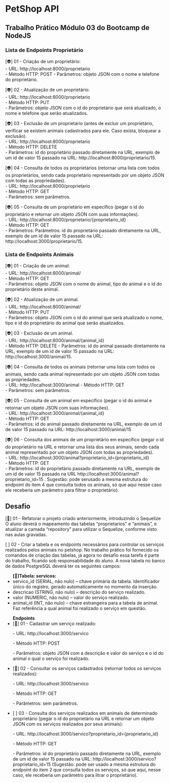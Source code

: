 # PetShop API 

## Trabalho Prático Módulo 03 do Bootcamp de NodeJS 

### Lista de Endpoints Proprietário

[👽] 01 - Criação de um proprietário:  
        - URL: http://localhost:8000/proprietario  
        - Método HTTP: POST
        - Parâmetros: objeto JSON com o nome e telefone do proprietário. 

[👽] 02 - Atualização de um proprietário:  
        - URL: http://localhost:8000/proprietario  
        - Método HTTP: PUT   
        - Parâmetros: objeto JSON com o id do proprietário que será atualizado, o nome e telefone que serão atualizados.   

[👽] 03 - Exclusão de um proprietário (antes de excluir um proprietário, verificar se existem animais cadastrados para ele. Caso exista, bloquear a exclusão).   
        - URL: http://localhost:8000/proprietario  
        - Método HTTP: DELETE  
        - Parâmetros: id do proprietário passado diretamente na URL, exemplo de um id de valor 15 passado na URL: http://localhost:8000/proprietario/15.  

[👽] 04 - Consulta  de  todos  os  proprietários  (retornar  uma  lista  com  todos  os proprietários, sendo cada proprietário representado por um objeto JSON com todas as propriedades).     
        - URL: http://localhost:8000/proprietario  
        - Método HTTP: GET  
        - Parâmetros: sem parâmetros.  

[👽] 05 - Consulta  de  um  proprietário  em  específico  (pegar  o  id  do  proprietário  e retornar um objeto JSON com suas informações).  
        - URL: http://localhost:8000/proprietario/{proprietario_id}    
        - Método HTTP: GET  
        - Parâmetros: Parâmetros: id do proprietário passado diretamente na URL, exemplo de um id de valor 15 passado na URL: http://localhost:3000/proprietario/15.   


### Lista de Endpoints Animais  

[👽] 01 - Criação de um animal:  
        - URL: http://localhost:8000/animal/  
        - Método HTTP: GET  
        - Parâmetros: objeto JSON com o nome do animal, tipo do animal e o id do proprietário deste animal.   

[👽] 02 - Atualização de um animal.  
        - URL: http://localhost:8000/animal/  
        - Método HTTP: PUT   
        - Parâmetros:  objeto  JSON  com  o  id  do  animal  que  será  atualizado  o nome, tipo e id do proprietário do animal que serão atualizados.   

[👽] 03 - Exclusão de um animal.  
        - URL: http://localhost:8000/animal/{animal_id}  
        - Método HTTP: DELETE
        - Parâmetros: id do animal passado diretamente na URL, exemplo de um id de valor 15 passado na URL: http://localhost:3000/animal/15.  

[👽] 04 - Consulta de todos os animais (retornar uma lista com todos os animais, sendo cada animal representado por um objeto JSON com todas as propriedades.  
        - URL: http://localhost:3000/animal
        - Método HTTP: GET   
        - Parâmetros: sem parâmetros.    

[👽] 05 - Consulta de um animal em específico (pegar o id do animal e retornar um objeto JSON com suas informações).   
        - URL: http://localhost:3000/animal/{animal_id}  
        - Método HTTP: GET   
        - Parâmetros: id do animal passado diretamente na URL, exemplo de um id de valor 15 passado na URL: http://localhost:3000/animal/15   

[👽] 06 - Consulta  dos  animais  de  um  proprietário  em  específico  (pegar  o  id  do proprietário na URL e retornar uma lista dos seus animais, sendo cada animal representado por um objeto JSON com todas as propriedades).  
        - URL: http://localhost:3000/animal?proprietario_id={proprietario_id}  
        - Método HTTP: GET   
        - Parâmetros: id do proprietário passado diretamente na URL, exemplo de um id de valor 15 passado na URL http://localhost:3000/animal?proprietario_id=15 . Sugestão: pode serusado a mesma estrutura do endpoint do item 4 que consulta todos os animais, só que aqui nesse caso ele receberia um parâmetro para filtrar o proprietário).   



## Desafio  

[👾] 01 -  Refatorar o projeto criado anteriormente, introduzindo o Sequelize O aluno deverá o mapeamento das tabelas “proprietarios" e “animais”, e atualizar a camada “repository” para utilizar o Sequelize, conforme visto nas aulas gravadas.  

[ ] 02 - Criar  a  tabela  e  os  endpoints  necessários  para controlar os serviços realizados pelos animais no petshop. No trabalho prático foi fornecido os comandos de criação das tabelas, já agora no desafio essa tarefa  é  parte  do  trabalho,  ficando  sob  responsabilidade  do  aluno.  A  nova tabela no banco de dados PostgreSQL deverá ter os seguintes campos:  

<ul> <strong>[👾]Tabela: servicos: </strong> 
<li> servico_id (SERIAL, não nulo) – chave primária da tabela. Identificador único do registro, gerado automaticamente no momento da inserção.  </li>

<li> descricao (STRING, não nulo) – descrição do serviço realizado.  </li> 
                
<li>  valor (NUMERIC, não nulo) – valor do serviço realizado.   </li>

<li> animal_id (INT, não nulo) – chave estrangeira para a tabela de animal. Faz referência a qual animal foi realizado o serviço em questão. </li>
</ul>  

<ul><strong>Endpoints</strong>  

<li>
[👾] 01 - Cadastrar um serviço realizado:  
<p>
	- URL: http://localhost:3000/servico
</p>
<p>
	- Método HTTP: POST
</p>
<p>
 - Parâmetros: objeto JSON com a descrição e valor do serviço e o id do animal o qual o serviço foi realizado. 
</p>
</li>

<li>
	[👾] 02 - Consultar os serviços cadastrados (retornar todos os serviços realizados): 
<p>
- URL: http://localhost:3000/servico
</p>
<p>
	- Método HTTP: GET
</p>
<p>
 - Parâmetros: sem parâmetros. 
</p>
</li>

<li>
	[ ] 03 - Consulta dos serviços realizados em animais de determinado proprietário (pegar  o  id  do  proprietário  na  URL  e  retornar  um  objeto  JSON  com  os serviços realizados por seus animais):  
<p>
- URL: http://localhost:3000/servico?proprietario_id={proprietario_id}
</p>
<p>
	- Método HTTP: GET
</p>
<p>
 - Parâmetros: id do proprietário passado diretamente na URL, exemplo de um id de valor 15 passado na URL: http://localhost:3000/servico?proprietario_id=15 (Sugestão: pode ser usado a mesma estrutura do endpoint do item 2 que consulta todos os serviços, só que aqui, nesse caso, ele receberia um parâmetro para iltrar o proprietário).
</p> 
</li>
</ul>